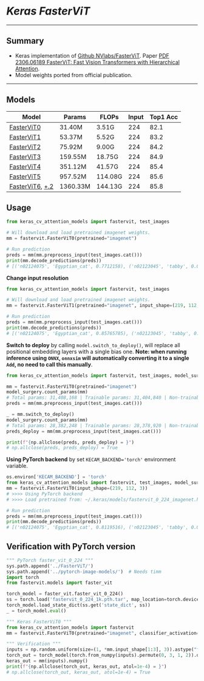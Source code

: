 # ___Keras FasterViT___
***

## Summary
  - Keras implementation of [Github NVlabs/FasterViT](https://github.com/NVlabs/FasterViT). Paper [PDF 2306.06189 FasterViT: Fast Vision Transformers with Hierarchical Attention](https://arxiv.org/pdf/2306.06189.pdf).
  - Model weights ported from official publication.
***

## Models
  | Model      | Params   | FLOPs   | Input | Top1 Acc |
  | ---------- | -------- | ------- | ----- | -------- |
  | [FasterViT0](https://github.com/leondgarse/keras_cv_attention_models/releases/download/fastervit/fastervit_0_224_imagenet.h5) | 31.40M   | 3.51G   | 224   | 82.1     |
  | [FasterViT1](https://github.com/leondgarse/keras_cv_attention_models/releases/download/fastervit/fastervit_1_224_imagenet.h5) | 53.37M   | 5.52G   | 224   | 83.2     |
  | [FasterViT2](https://github.com/leondgarse/keras_cv_attention_models/releases/download/fastervit/fastervit_2_224_imagenet.h5) | 75.92M   | 9.00G   | 224   | 84.2     |
  | [FasterViT3](https://github.com/leondgarse/keras_cv_attention_models/releases/download/fastervit/fastervit_3_224_imagenet.h5) | 159.55M  | 18.75G  | 224   | 84.9     |
  | [FasterViT4](https://github.com/leondgarse/keras_cv_attention_models/releases/download/fastervit/fastervit_4_224_imagenet.h5) | 351.12M  | 41.57G  | 224   | 85.4     |
  | [FasterViT5](https://github.com/leondgarse/keras_cv_attention_models/releases/download/fastervit/fastervit_5_224_imagenet.h5) | 957.52M  | 114.08G | 224   | 85.6     |
  | [FasterViT6](https://github.com/leondgarse/keras_cv_attention_models/releases/download/fastervit/fastervit_6_224_imagenet.1.h5), [+.2](https://github.com/leondgarse/keras_cv_attention_models/releases/download/fastervit/fastervit_6_224_imagenet.2.h5) | 1360.33M | 144.13G | 224   | 85.8     |
## Usage
  ```py
  from keras_cv_attention_models import fastervit, test_images

  # Will download and load pretrained imagenet weights.
  mm = fastervit.FasterViT0(pretrained="imagenet")

  # Run prediction
  preds = mm(mm.preprocess_input(test_images.cat()))
  print(mm.decode_predictions(preds))
  # [('n02124075', 'Egyptian_cat', 0.7712158), ('n02123045', 'tabby', 0.017085848), ...]
  ```
  **Change input resolution**
  ```py
  from keras_cv_attention_models import fastervit, test_images

  # Will download and load pretrained imagenet weights.
  mm = fastervit.FasterViT1(pretrained="imagenet", input_shape=(219, 112, 3))

  # Run prediction
  preds = mm(mm.preprocess_input(test_images.cat()))
  print(mm.decode_predictions(preds))
  # [('n02124075', 'Egyptian_cat', 0.85765785), ('n02123045', 'tabby', 0.015630195), ...]
  ```
  **Switch to deploy** by calling `model.switch_to_deploy()`, will replace all positional embedding layers with a single bias one. **Note: when running inference using `ONNX`, `onnxsim` will automatically converting it to a single `Add`, no need to call this manually**.
  ```py
  from keras_cv_attention_models import fastervit, test_images, model_surgery

  mm = fastervit.FasterViT0(pretrained="imagenet")
  model_surgery.count_params(mm)
  # Total params: 31,408,168 | Trainable params: 31,404,840 | Non-trainable params:3,328
  preds = mm(mm.preprocess_input(test_images.cat()))

  _ = mm.switch_to_deploy()
  model_surgery.count_params(mm)
  # Total params: 28,382,248 | Trainable params: 28,378,920 | Non-trainable params:3,328
  preds_deploy = mm(mm.preprocess_input(test_images.cat()))

  print(f"{np.allclose(preds, preds_deploy) = }")
  # np.allclose(preds, preds_deploy) = True
  ```
  **Using PyTorch backend** by set `KECAM_BACKEND='torch'` environment variable.
  ```py
  os.environ['KECAM_BACKEND'] = 'torch'
  from keras_cv_attention_models import fastervit, test_images, model_surgery
  mm = fastervit.FasterViT0(input_shape=(219, 112, 3))
  # >>>> Using PyTorch backend
  # >>>> Load pretrained from: ~/.keras/models/fastervit_0_224_imagenet.h5

  # Run prediction
  preds = mm(mm.preprocess_input(test_images.cat()))
  print(mm.decode_predictions(preds))
  # [('n02124075', 'Egyptian_cat', 0.8119516), ('n02123045', 'tabby', 0.011075884), ...]
  ```
## Verification with PyTorch version
  ```py
  """ PyTorch faster_vit_0_224 """
  sys.path.append('../FasterViT/')
  sys.path.append('../pytorch-image-models/')  # Needs timm
  import torch
  from fastervit.models import faster_vit

  torch_model = faster_vit.faster_vit_0_224()
  ss = torch.load('fastervit_0_224_1k.pth.tar', map_location=torch.device('cpu'))
  torch_model.load_state_dict(ss.get('state_dict', ss))
  _ = torch_model.eval()

  """ Keras FasterViT0 """
  from keras_cv_attention_models import fastervit
  mm = fastervit.FasterViT0(pretrained="imagenet", classifier_activation=None)

  """ Verification """
  inputs = np.random.uniform(size=(1, *mm.input_shape[1:3], 3)).astype("float32")
  torch_out = torch_model(torch.from_numpy(inputs).permute(0, 3, 1, 2)).detach().numpy()
  keras_out = mm(inputs).numpy()
  print(f"{np.allclose(torch_out, keras_out, atol=1e-4) = }")
  # np.allclose(torch_out, keras_out, atol=1e-4) = True
  ```
